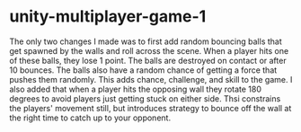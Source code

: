 # unity-multiplayer-game-1
 
The only two changes I made was to first add random bouncing balls that get spawned by the walls and roll across the scene. When a player hits one of these balls, they lose 1 point. The balls are destroyed on contact or after 10 bounces. The balls also have a random chance of getting a force that pushes them randomly. This adds chance, challenge, and skill to the game. I also added that when a player hits the opposing wall they rotate 180 degrees to avoid players just getting stuck on either side. Thsi constrains the players' movement still, but introduces strategy to bounce off the wall at the right time to catch up to your opponent.